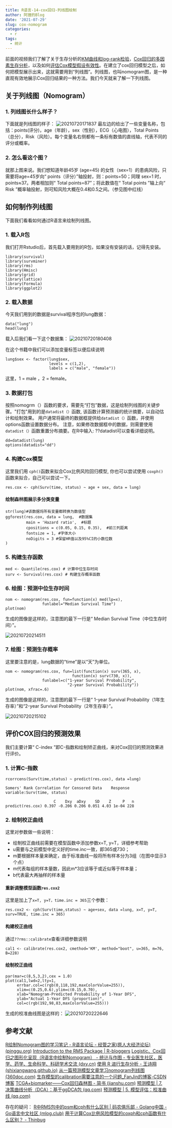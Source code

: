 ```yaml
---
title: R语言-14-cox回归-列线图绘制
author: 阿狸的Blog
date: '2021-07-29'
slug: cox-nomogram
categories:
  - r
tags:
  - 统计
---
```

前面的视频我们了解了关于生存分析的[KM曲线和log-rank检验](https://www.bilibili.com/video/BV1L64y1b7YA)，[Cox回归的多因素生存分析](https://www.bilibili.com/video/BV1Q54y1J7o9/)，以及如何[评估Cox模型假设有效性](https://www.bilibili.com/video/BV1KP4y147Av/)。在建立了cox回归模型之后，如何把模型展示出来，这就需要用到“列线图”。列线图，也叫nomogram图，是一种直观有效地展示Cox回归结果的一种方法。我们今天就来了解一下列线图。

## 关于列线图（Nomogram）
### 1. 列线图长什么样子？
下面就是列线图的样子：
![20210720171837](https://gitee.com/alingyisheng/tupian/raw/master/img/20210720171837.png)
最左边的给出了一些变量名称，包括：points(评分)，age（年龄），sex（性别），ECG（心电图），Total Points（总分），Risk（风险）。每个变量名右侧都有一条标有数值的直线轴，代表不同的评分或概率。

### 2. 怎么看这个图？
就那上图来说。我们想知道年龄45岁 (age=45) 的女性（sex=1）的患病风险，只需要将age=45岁向“ points（评分）”轴投射，则：points=50；同理 sex=1 时，points≈37。两者相加则“ Total points=87”；将此数值在“ Total points ”轴上向“ Risk ”概率轴投射，则可知风险大概在0.4和0.5之间。（参见图中红线）


## 如何制作列线图
下面我们看看如何通过R语言来绘制列线图。
### 1. 载入R包
我们打开Rstudio后，首先载入要用到的R包，如果没有安装的话，记得先安装。
```
library(survival) 
library(survminer)
library(rms)  
library(Hmisc)
library(grid) 
library(lattice)
library(Formula)
library(ggplot2)  

```

### 2. 载入数据
今天我们用到的数据是survival程序包的lung数据：
```
data("lung")
head(lung)
```

载入后我们看一下这个数据集：
![20210720180408](https://gitee.com/alingyisheng/tupian/raw/master/img/20210720180408.png)

在这个书籍中我们可以添加变量标签以便后续说明
```
lung$sex <- factor(lung$sex,
                   levels = c(1,2),
                   labels = c("male", "female"))
```
这里，1 = male ，2 = female。


### 3. 数据打包
按照nomogrm（）函数的要求，需要先“打包”数据，这是绘制列线图的关键步骤。"打包"用到的是`datadist（）`函数, 该函数计算预测器的统计摘要，以自动估计和绘制效果。
用户通常将最终的数据框提供给`datadist（）`函数，并使用options函数设置数据分布。
注意，如果修改数据框中的数据，则需要使用`datadist（）`函数重置分布摘要。在R中输入:  ??datadist可以查看详细说明。
```
dd=datadist(lung)
options(datadist="dd")
```

### 4. 构建Cox模型
这里我们用 `cph()`函数来拟合Cox比例风险回归模型, 你也可以尝试使用 `coxph()`函数来拟合，自己可以尝试一下。
```
res.cox <- cph(Surv(time, status) ~ age + sex, data = lung)
```

#### 绘制森林图展示多分类变量

```
str(lung)#该数据将所有变量都转换为数值型
ggforest(res.cox, data = lung,  #数据集
         main = 'Hazard ratio',  #标题
         cpositions = c(0.05, 0.15, 0.35),  #前三列距离
         fontsize = 1, #字体大小
         noDigits = 3 #保留HR值以及95%CI的小数位数
) 
```

### 5. 构建生存函数

```
med <- Quantile(res.cox) # 计算中位生存时间
surv <- Survival(res.cox) # 构建生存概率函数

```

### 6. 绘图：预测中位生存时间
```
nom <- nomogram(res.cox, fun=function(x) med(lp=x),
                funlabel="Median Survival Time")
plot(nom)
```
生成的图像是这样的，注意图的最下一行是“ Median Survival Time（中位生存时间）”。

![20210720214511](https://gitee.com/alingyisheng/tupian/raw/master/img/20210720214511.png)

### 7. 绘图：预测生存概率
这里要注意的是，lung数据的“time”是以“天”为单位。
```
nom <- nomogram(res.cox, fun=list(function(x) surv(365, x),
                             function(x) surv(730, x)),
                funlabel=c("1-year Survival Probability",
                           "2-year Survival Probability"))
plot(nom, xfrac=.6)
```

生成的图像是这样的，注意图的最下一行是“ 1-year Survival Probability（1年生存率）”和“2-year Survival Probability（2年生存率）”。

![20210720215102](https://gitee.com/alingyisheng/tupian/raw/master/img/20210720215102.png)

## 评价COX回归的预测效果
我们主要计算“ C-index ”即C-指数和绘制矫正曲线，来对Cox回归的预测效果进行评价。
### 1. 计算C-指数
```
rcorrcens(Surv(time,status) ~ predict(res.cox), data =lung)
```

```
Somers' Rank Correlation for Censored Data    Response variable:Surv(time, status)

                     C    Dxy  aDxy    SD    Z     P   n
predict(res.cox) 0.397 -0.206 0.206 0.051 4.03 1e-04 228
```

### 2. 绘制校正曲线
这里对参数做一些说明：
- 绘制校正曲线前需要在模型函数中添加参数x=T, y=T，详细参考帮助
- u需要与之前模型中定义好的time.inc一致，即365或730；
- m要根据样本量来确定，由于标准曲线一般将所有样本分为3组（在图中显示3个点）
- m代表每组的样本量数，因此m*3应该等于或近似等于样本量；
- b代表最大再抽样的样本量

#### 重新调整模型函数`res.cox2`
这里是加上了`x=T, y=T，time.inc = 365`三个参数：
```
res.cox2 <- cph(Surv(time,status) ~ age+sex, data =lung, x=T, y=T, surv=TRUE, time.inc = 365)
```

#### 构建校正曲线
通过`??rms::calibrate`查看详细参数说明
```
cal1 <- calibrate(res.cox2, cmethod='KM', method="boot", u=365, m=76, B=228)
```

#### 绘制校正曲线
```
par(mar=c(8,5,3,2),cex = 1.0)
plot(cal1,lwd=2,lty=1,
     errbar.col=c(rgb(0,118,192,maxColorValue=255)),
     xlim=c(0.25,0.6),ylim=c(0.15,0.70),
     xlab="Nomogram-Predicted Probability of 1-Year DFS",
     ylab="Actual 1-Year DFS (proportion)",
     col=c(rgb(192,98,83,maxColorValue=255)))
```

生成的校准曲线图是这样的：
![20210720222646](https://gitee.com/alingyisheng/tupian/raw/master/img/20210720222646.png)


## 参考文献
[R绘制Nomogram图的学习笔记 - R语言论坛 - 经管之家(原人大经济论坛) (pinggu.org)](https://bbs.pinggu.org/thread-4115525-1-1.html)
[Introduction to the RMS Package | R-bloggers](https://www.r-bloggers.com/2016/07/introduction-to-the-rms-package/)
[Logistic、Cox回归之图形化呈现（R语言中绘制Nomogram） - 统计与作图 - 专业医生社区，医学、药学、生命科学、科研学术交流 (dxy.cn)](https://www.dxy.cn/bbs/newweb/pc/post/27318323)
[使用 R 进行生存分析 - 王诗翔 (shixiangwang.github.io)](https://shixiangwang.github.io/home/cn/post/r-survival/#fn7)
[从一篇预测模型文章学习nomogram列线图 (360doc.com)](http://www.360doc.com/content/19/0115/18/52645714_809076882.shtml)
[生存模型的calibration需要注意的一个问题_FanJin的博客-CSDN博客](https://blog.csdn.net/fjsd155/article/details/91354441)
[TCGA+biomarker——Cox回归森林图 - 简书 (jianshu.com)](https://www.jianshu.com/p/e511fc9c87d9)
[预测模型 | 7. 决策曲线分析（DCA）：基于ggDCA包 (qq.com)](https://mp.weixin.qq.com/s?__biz=Mzg2MjU2NDQwMg==&mid=100010922&idx=1&sn=eae80cc7ab9e3fd2d66864609520921b&chksm=4e0752f77970dbe170cf969ab9baaf1dbbca8953ff4c2502e54595db5cffec4dc17f76267226#rd)
[预测模型 | 5. 模型评估：校准曲线 (qq.com)](https://mp.weixin.qq.com/s?__biz=Mzg2MjU2NDQwMg==&mid=2247494524&idx=1&sn=10e25b1ca431b1cf5f74312afd9f8ad9&chksm=ce075221f970db37bd143ed3a3d924a47e411c2b05e61f51fa9543b887863ad11abe3c2dfc72&scene=21#wechat_redirect)


存在的疑问：
[R中RMS包中的psm和cph有什么区别 | 码农俱乐部 - Golang中国 - Go语言中文社区 (mlog.club)](https://mlog.club/article/4800376)
[用于计算Cox比例风险模型的coxph和cph函数有什么区别？ - Thinbug](https://www.thinbug.com/q/20742720)
